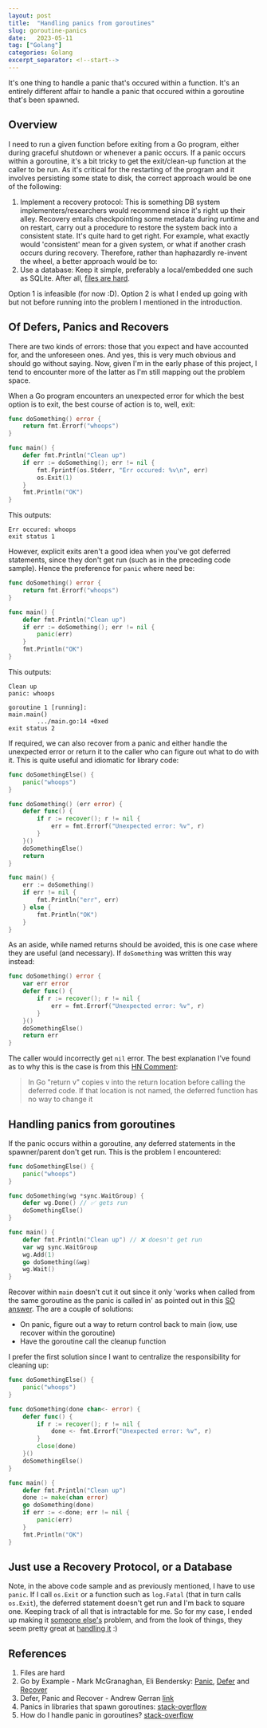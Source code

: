 ```yaml
---
layout: post
title:  "Handling panics from goroutines"
slug: goroutine-panics
date:   2023-05-11
tag: ["Golang"]
categories: Golang
excerpt_separator: <!--start-->
---
```


It's one thing to handle a panic that's occured within a function. It's an
entirely different affair to handle a panic that occured within a goroutine
that's been spawned.

<!--start-->

## Overview

I need to run a given function before exiting from a Go program, either during
graceful shutdown or whenever a panic occurs. If a panic occurs within a
goroutine, it's a bit tricky to get the exit/clean-up function at the caller to
be run. As it's critical for the restarting of the program and it involves
persisting some state to disk, the correct approach would be one of the
following:

1. Implement a recovery protocol: This is something DB system
   implementers/researchers would recommend since it's right up their alley.
   Recovery entails checkpointing some metadata during runtime and on restart,
   carry out a procedure to restore the system back into a consistent state.
   It's quite hard to get right. For example, what exactly would 'consistent'
   mean for a given system, or what if another crash occurs during recovery.
   Therefore, rather than haphazardly re-invent the wheel, a better approach
   would be to:
2. Use a database: Keep it simple, preferably a local/embedded one such as
   SQLite. After all, [files are hard](https://danluu.com/file-consistency/).

Option 1 is infeasible (for now :D). Option 2 is what I ended up going with but
not before running into the problem I mentioned in the introduction.

## Of Defers, Panics and Recovers

There are two kinds of errors: those that you expect and have accounted for, and
the unforeseen ones. And yes, this is very much obvious and should go without
saying. Now, given I'm in the early phase of this project, I tend to encounter
more of the latter as I'm still mapping out the problem space.

When a Go program encounters an unexpected error for which the best option is to
exit, the best course of action is to, well, exit:

```go
func doSomething() error {
	return fmt.Errorf("whoops")
}

func main() {
	defer fmt.Println("Clean up")
	if err := doSomething(); err != nil {
		fmt.Fprintf(os.Stderr, "Err occured: %v\n", err)
		os.Exit(1)
	}
	fmt.Println("OK")
}
```

This outputs:

```
Err occured: whoops
exit status 1
```

However, explicit exits aren't a good idea when you've got deferred statements,
since they don't get run (such as in the preceding code sample). Hence the
preference for `panic` where need be:

```go
func doSomething() error {
	return fmt.Errorf("whoops")
}

func main() {
	defer fmt.Println("Clean up")
	if err := doSomething(); err != nil {
		panic(err)
	}
	fmt.Println("OK")
}
```

This outputs:

```
Clean up
panic: whoops

goroutine 1 [running]:
main.main()
        .../main.go:14 +0xed
exit status 2
```

If required, we can also recover from a panic and either handle the unexpected
error or return it to the caller who can figure out what to do with it. This is
quite useful and idiomatic for library code:

```go
func doSomethingElse() {
	panic("whoops")
}

func doSomething() (err error) {
	defer func() {
		if r := recover(); r != nil {
			err = fmt.Errorf("Unexpected error: %v", r)
		}
	}()
	doSomethingElse()
	return
}

func main() {
	err := doSomething()
	if err != nil {
		fmt.Println("err", err)
	} else {
		fmt.Println("OK")
	}
}
```

As an aside, while named returns should be avoided, this is one case where they
are useful (and necessary). If `doSomething` was written this way instead:

```go
func doSomething() error {
	var err error
	defer func() {
		if r := recover(); r != nil {
			err = fmt.Errorf("Unexpected error: %v", r)
		}
	}()
	doSomethingElse()
	return err
}
```

The caller would incorrectly get `nil` error. The best explanation I've found as
to why this is the case is from this
[HN Comment](https://news.ycombinator.com/item?id=14669443):

> In Go "return v" copies v into the return location before calling the deferred
> code. If that location is not named, the deferred function has no way to
> change it

## Handling panics from goroutines

If the panic occurs within a goroutine, any deferred statements in the
spawner/parent don't get run. This is the problem I encountered:

```go
func doSomethingElse() {
	panic("whoops")
}

func doSomething(wg *sync.WaitGroup) {
	defer wg.Done() // ✅ gets run
	doSomethingElse()
}

func main() {
	defer fmt.Println("Clean up") // ❌ doesn't get run
	var wg sync.WaitGroup
	wg.Add(1)
	go doSomething(&wg)
	wg.Wait()
}
```

Recover within `main` doesn't cut it out since it only 'works when called from
the same goroutine as the panic is called in' as pointed out in this
[SO answer](https://stackoverflow.com/a/50409138). The are a couple of
solutions:

- On panic, figure out a way to return control back to main (iow, use recover
  within the goroutine)
- Have the goroutine call the cleanup function

I prefer the first solution since I want to centralize the responsibility for
cleaning up:

```go
func doSomethingElse() {
	panic("whoops")
}

func doSomething(done chan<- error) {
	defer func() {
		if r := recover(); r != nil {
			done <- fmt.Errorf("Unexpected error: %v", r)
		}
		close(done)
	}()
	doSomethingElse()
}

func main() {
	defer fmt.Println("Clean up")
	done := make(chan error)
	go doSomething(done)
	if err := <-done; err != nil {
		panic(err)
	}
	fmt.Println("OK")
}
```

## Just use a Recovery Protocol, or a Database

Note, in the above code sample and as previously mentioned, I have to use
`panic`. If I call `os.Exit` or a function such as `log.Fatal` (that in turn
calls `os.Exit`), the deferred statement doesn't get run and I'm back to square
one. Keeping track of all that is intractable for me. So for my case, I ended up
making it [someone else's](https://www.sqlite.org/wal.html) problem, and from
the look of things, they seem pretty great at
[handling it](https://www.sqlite.org/testing.html) :)

## References

1. Files are hard
2. Go by Example - Mark McGranaghan, Eli Bendersky:
   [Panic](https://gobyexample.com/panic),
   [Defer](https://gobyexample.com/defer) and
   [Recover](https://gobyexample.com/recover)
3. Defer, Panic and Recover - Andrew Gerran
   [link](https://go.dev/blog/defer-panic-and-recover)
4. Panics in libraries that spawn goroutines:
   [stack-overflow](https://stackoverflow.com/questions/70533828/panics-in-libraries-that-spawn-goroutines)
5. How do I handle panic in goroutines?
   [stack-overflow](https://stackoverflow.com/questions/54559189/how-do-i-handle-panic-in-goroutines)
